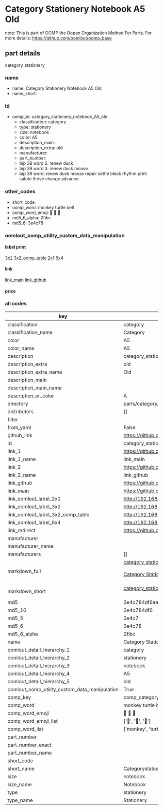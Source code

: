 # Category Stationery Notebook A5 Old  

note: This is part of OOMP the Oopen Organization Method For Parts. For more details: https://github.com/oomlout/oomp_base

##  part details
  



category_stationery



### name
* name: Category Stationery Notebook A5 Old
* name_short: 
### id
* oomp_id: category_stationery_notebook_A5_old
  * classification: category
  * type: stationery
  * size: notebook
  * color: A5
  * description_main: 
  * description_extra: old
  * manufacturer: 
  * part_number: 
  * bip 39 word 2: renew duck
  * bip 39 word 3: renew duck mouse
  * bip 39 word: renew duck mouse repair settle bleak rhythm print salute thrive change advance

### other_codes
* short_code: 
* oomp_word: monkey turtle bell
* oomp_word_emoji :monkey: :turtle: :bell:
* md5_6_alpha: 2fibc
* md5_6: 3e4c78






### oomlout_oomp_utility_custom_data_manipulation
#### label print
[3x2](http://192.168.1.245:1112/?label=oomp%202fibc)
[3x2_oomp_table](http://192.168.1.108:1112/?label=oomp%202fibc)
[2x1](http://192.168.1.242:1112/?label=oomp%202fibc)
[6x4](http://192.168.1.55:1112/?label=oomp%202fibc)    

#### link

[link_main](https://github.com/oomlout/oomlout_oomp_version_1_messy/tree/main/parts/category_stationery_notebook_A5_old) [link_github](https://github.com/oomlout/oomlout_oomp_version_1_messy/tree/main/parts/category_stationery_notebook_A5_old)                             

#### price







### all codes 
| key | value |  
| --- | --- |  
| classification | category |  
| classification_name | Category |  
| color | A5 |  
| color_name | A5 |  
| description | category_stationery |  
| description_extra | old |  
| description_extra_name | Old |  
| description_main |  |  
| description_main_name |  |  
| description_or_color | A  |  
| directory | parts/category_stationery_notebook_A5_old |  
| distributors | [] |  
| filter |  |  
| from_yaml | False |  
| github_link | https://github.com/oomlout/oomlout_oomp_part_src/tree/main/parts/category_stationery_notebook_A5_old |  
| id | category_stationery_notebook_A5_old |  
| link_1 | https://github.com/oomlout/oomlout_oomp_version_1_messy/tree/main/parts/category_stationery_notebook_A5_old |  
| link_1_name | link_main |  
| link_2 | https://github.com/oomlout/oomlout_oomp_version_1_messy/tree/main/parts/category_stationery_notebook_A5_old |  
| link_2_name | link_github |  
| link_github | https://github.com/oomlout/oomlout_oomp_version_1_messy/tree/main/parts/category_stationery_notebook_A5_old |  
| link_main | https://github.com/oomlout/oomlout_oomp_version_1_messy/tree/main/parts/category_stationery_notebook_A5_old |  
| link_oomlout_label_2x1 | http://192.168.1.242:1112/?label=oomp%202fibc |  
| link_oomlout_label_3x2 | http://192.168.1.245:1112/?label=oomp%202fibc |  
| link_oomlout_label_3x2_oomp_table | http://192.168.1.108:1112/?label=oomp%202fibc |  
| link_oomlout_label_6x4 | http://192.168.1.55:1112/?label=oomp%202fibc |  
| link_redirect | https://github.com/oomlout/oomlout_oomp_version_1_messy/tree/main/parts/category_stationery_notebook_A5_old |  
| manufacturer |  |  
| manufacturer_name |  |  
| manufacturers | [] |  
| markdown_full | [category_stationery_notebook_A5_old](none)<br>[](none)<br>[Category Stationery Notebook A5 Old](none)<br><br> |  
| markdown_short | [category_stationery_notebook_A5_old](none)<br><br> |  
| md5 | 3e4c784df6aad7185e623b692150f5b1 |  
| md5_10 | 3e4c784df6 |  
| md5_5 | 3e4c7 |  
| md5_6 | 3e4c78 |  
| md5_6_alpha | 2fibc |  
| name | Category Stationery Notebook A5 Old |  
| oomlout_detail_hierarchy_1 | category |  
| oomlout_detail_hierarchy_2 | stationery |  
| oomlout_detail_hierarchy_3 | notebook |  
| oomlout_detail_hierarchy_4 | A5 |  
| oomlout_detail_hierarchy_5 | old |  
| oomlout_oomp_utility_custom_data_manipulation | True |  
| oomp_key | oomp_category_stationery_notebook_A5_old |  
| oomp_word | monkey turtle bell |  
| oomp_word_emoji | :monkey: :turtle: :bell: |  
| oomp_word_emoji_list | [':monkey:', ':turtle:', ':bell:'] |  
| oomp_word_list | ['monkey', 'turtle', 'bell'] |  
| part_number |  |  
| part_number_exact |  |  
| part_number_name |  |  
| short_code |  |  
| short_name | Categorystationery |  
| size | notebook |  
| size_name | Notebook |  
| type | stationery |  
| type_name | Stationery |  
